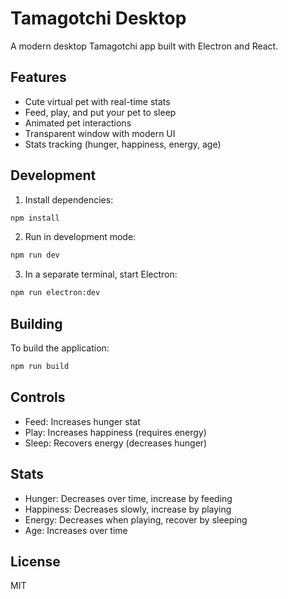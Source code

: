 # Tamagotchi Desktop

A modern desktop Tamagotchi app built with Electron and React.

## Features

- Cute virtual pet with real-time stats
- Feed, play, and put your pet to sleep
- Animated pet interactions
- Transparent window with modern UI
- Stats tracking (hunger, happiness, energy, age)

## Development

1. Install dependencies:
```bash
npm install
```

2. Run in development mode:
```bash
npm run dev
```

3. In a separate terminal, start Electron:
```bash
npm run electron:dev
```

## Building

To build the application:

```bash
npm run build
```

## Controls

- Feed: Increases hunger stat
- Play: Increases happiness (requires energy)
- Sleep: Recovers energy (decreases hunger)

## Stats

- Hunger: Decreases over time, increase by feeding
- Happiness: Decreases slowly, increase by playing
- Energy: Decreases when playing, recover by sleeping
- Age: Increases over time

## License

MIT